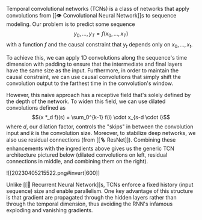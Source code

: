 Temporal convolutional networks (TCNs) is a class of networks that apply convolutions from [[👁️ Convolutional Neural Network]]s to sequence modeling. Our problem is to predict some sequence $$y_0, \ldots, y_T = f(x_0, \ldots, x_T)$$ with a function $f$ and the causal constraint that $y_t$ depends only on $x_0, \ldots, x_t$.

To achieve this, we can apply 1D convolutions along the sequence's time dimension with padding to ensure that the intermediate and final layers have the same size as the input. Furthermore, in order to maintain the causal constraint, we can use causal convolutions that simply shift the convolution output to the farthest time in the convolution's window.

However, this naive approach has a receptive field that's solely defined by the depth of the network. To widen this field, we can use dilated convolutions defined as $$(x *_d f)(s) = \sum_0^{k-1} f(i) \cdot x_{s-d \cdot i}$$ where $d$, our dilation factor, controls the "skips" in between the convolution input and $k$ is the convolution size. Moreover, to stabilize deep networks, we also use residual connections (from [[🪜 ResNet]]). Combining these enhancements with the ingredients above gives us the generic TCN architecture pictured below (dilated convolutions on left, residual connections in middle, and combining them on the right).

![[20230405215522.png#invert|600]]

Unlike [[💬 Recurrent Neural Network]]s, TCNs enforce a fixed history (input sequence) size and enable parallelism. One key advantage of this structure is that gradient are propagated through the hidden layers rather than through the temporal dimension, thus avoiding the RNN's infamous exploding and vanishing gradients.
